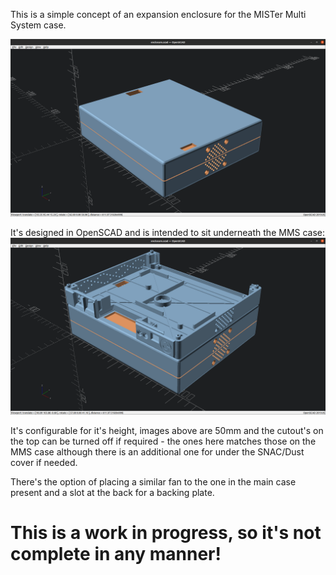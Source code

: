 This is a simple concept of an expansion enclosure for the MISTer Multi System
case.

![View of just the enclosure](images/preview1.png)

It's designed in OpenSCAD and is intended to sit underneath the MMS case:
![Side view with MMS on top](images/view1.png)

It's configurable for it's height, images above are 50mm and the cutout's on
the top can be turned off if required - the ones here matches those on the MMS case
although there is an additional one for under the SNAC/Dust cover if needed.

There's the option of placing a similar fan to the one in the main case present
and a slot at the back for a backing plate.

# This is a work in progress, so it's not complete in any manner!
